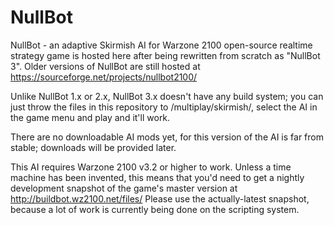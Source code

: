 NullBot
=======

NullBot - an adaptive Skirmish AI for Warzone 2100 open-source realtime strategy game is hosted here after being rewritten from scratch as "NullBot 3". Older versions of NullBot are still hosted at https://sourceforge.net/projects/nullbot2100/

Unlike NullBot 1.x or 2.x, NullBot 3.x doesn't have any build system; you can just throw the files in this repository to /multiplay/skirmish/, select the AI in the game menu and play and it'll work.

There are no downloadable AI mods yet, for this version of the AI is far from stable; downloads will be provided later.

This AI requires Warzone 2100 v3.2 or higher to work. Unless a time machine has been invented, this means that you'd need to get a nightly development snapshot of the game's master version at http://buildbot.wz2100.net/files/ Please use the actually-latest snapshot, because a lot of work is currently being done on the scripting system.

